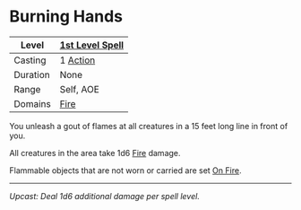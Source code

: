 # Burning Hands

| Level    | [1st Level Spell](1st%20Level%20Spells.md)        |
| -------- | --------------------------------------------------- |
| Casting  | 1 [Action](../../../../Game%20Procedures/Action.md) |
| Duration | None                                                |
| Range    | Self, AOE                                           |
| Domains  | [Fire](../../../Spell%20Domains/Fire.md)            |

You unleash a gout of flames at all creatures in a 15 feet long line in front of you.

All creatures in the area take 1d6 [Fire](../../../../Damage%20Types/Fire.md) damage.

Flammable objects that are not worn or carried are set [On Fire](../../../../Hazards/Elemental.md#On%20Fire).

---
*Upcast: Deal 1d6 additional damage per spell level.*
